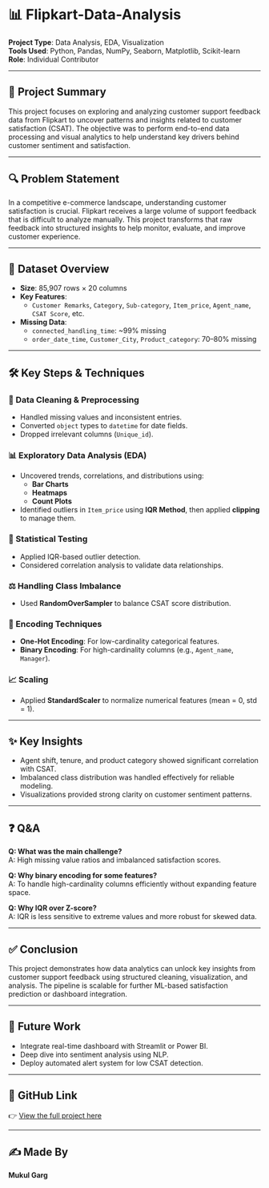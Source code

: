 # 📊 Flipkart-Data-Analysis

**Project Type**: Data Analysis, EDA, Visualization  
**Tools Used**: Python, Pandas, NumPy, Seaborn, Matplotlib, Scikit-learn  
**Role**: Individual Contributor

---

## 🧾 Project Summary

This project focuses on exploring and analyzing customer support feedback data from Flipkart to uncover patterns and insights related to customer satisfaction (CSAT). The objective was to perform end-to-end data processing and visual analytics to help understand key drivers behind customer sentiment and satisfaction.

---

## 🔍 Problem Statement

In a competitive e-commerce landscape, understanding customer satisfaction is crucial. Flipkart receives a large volume of support feedback that is difficult to analyze manually. This project transforms that raw feedback into structured insights to help monitor, evaluate, and improve customer experience.

---

## 📂 Dataset Overview

- **Size**: 85,907 rows × 20 columns  
- **Key Features**:  
  - `Customer Remarks`, `Category`, `Sub-category`, `Item_price`, `Agent_name`, `CSAT Score`, etc.
- **Missing Data**:  
  - `connected_handling_time`: ~99% missing  
  - `order_date_time`, `Customer_City`, `Product_category`: 70–80% missing  

---

## 🛠️ Key Steps & Techniques

### 🔧 Data Cleaning & Preprocessing
- Handled missing values and inconsistent entries.
- Converted `object` types to `datetime` for date fields.
- Dropped irrelevant columns (`Unique_id`).

### 📊 Exploratory Data Analysis (EDA)
- Uncovered trends, correlations, and distributions using:
  - **Bar Charts**
  - **Heatmaps**
  - **Count Plots**
- Identified outliers in `Item_price` using **IQR Method**, then applied **clipping** to manage them.

### 🧪 Statistical Testing
- Applied IQR-based outlier detection.
- Considered correlation analysis to validate data relationships.

### ⚖️ Handling Class Imbalance
- Used **RandomOverSampler** to balance CSAT score distribution.

### 🔐 Encoding Techniques
- **One-Hot Encoding**: For low-cardinality categorical features.  
- **Binary Encoding**: For high-cardinality columns (e.g., `Agent_name`, `Manager`).

### 📈 Scaling
- Applied **StandardScaler** to normalize numerical features (mean = 0, std = 1).

---

## ✨ Key Insights
- Agent shift, tenure, and product category showed significant correlation with CSAT.
- Imbalanced class distribution was handled effectively for reliable modeling.
- Visualizations provided strong clarity on customer sentiment patterns.

---

## ❓ Q&A

**Q: What was the main challenge?**  
A: High missing value ratios and imbalanced satisfaction scores.

**Q: Why binary encoding for some features?**  
A: To handle high-cardinality columns efficiently without expanding feature space.

**Q: Why IQR over Z-score?**  
A: IQR is less sensitive to extreme values and more robust for skewed data.

---

## ✅ Conclusion

This project demonstrates how data analytics can unlock key insights from customer support feedback using structured cleaning, visualization, and analysis. The pipeline is scalable for further ML-based satisfaction prediction or dashboard integration.

---

## 🚀 Future Work
- Integrate real-time dashboard with Streamlit or Power BI.
- Deep dive into sentiment analysis using NLP.
- Deploy automated alert system for low CSAT detection.

---

## 📎 GitHub Link

👉 [View the full project here](https://github.com/gargmukul91066/Flipkart-Data-Analysis)

---

## ✍️ Made By

**Mukul Garg**  

